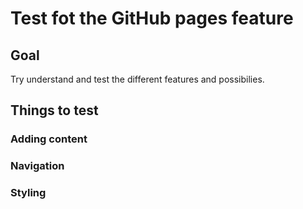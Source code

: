# Test fot the GitHub pages feature

## Goal
Try understand and test the different features and possibilies.

## Things to test
### Adding content
### Navigation
### Styling
